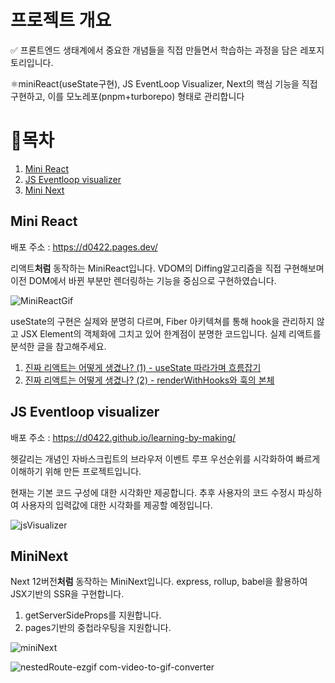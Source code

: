 # 프로젝트 개요

✅ 프론트엔드 생태계에서 중요한 개념들을 직접 만들면서 학습하는 과정을 담은 레포지토리입니다.

⚛️miniReact(useState구현), JS EventLoop Visualizer, Next의 핵심 기능을 직접구현하고, 이를 모노레포(pnpm+turborepo) 형태로 관리합니다

# 📄목차

1. [Mini React](https://github.com/d0422/learning-by-making/tree/main/apps/miniReact)
2. [JS Eventloop visualizer](https://github.com/d0422/learning-by-making/tree/main/apps/jsEventLoopVisualizer)
3. [Mini Next](https://github.com/d0422/learning-by-making/tree/main/apps/miniNext)

## Mini React

배포 주소 : https://d0422.pages.dev/

리액트**처럼** 동작하는 MiniReact입니다.
VDOM의 Diffing알고리즘을 직접 구현해보며 이전 DOM에서 바뀐 부분만 렌더링하는 기능을 중심으로 구현하였습니다.

![MiniReactGif](https://github.com/d0422/learning-by-making/assets/99241871/cb31ed63-a6ed-4f10-b1ad-59a114ad0967)

useState의 구현은 실제와 분명히 다르며, Fiber 아키텍쳐를 통해 hook을 관리하지 않고 JSX Element의 객체화에 그치고 있어 한계점이 분명한 코드입니다.
실제 리액트를 분석한 글을 참고해주세요.

1. [진짜 리액트는 어떻게 생겼나? (1) - useState 따라가며 흐름잡기](https://0422.tistory.com/321)
2. [진짜 리액트는 어떻게 생겼나? (2) - renderWithHooks와 훅의 본체](https://0422.tistory.com/322)

## JS Eventloop visualizer

배포 주소 : https://d0422.github.io/learning-by-making/

헷갈리는 개념인 자바스크립트의 브라우저 이벤트 루프 우선순위를 시각화하여 빠르게 이해하기 위해 만든 프로젝트입니다.

현재는 기본 코드 구성에 대한 시각화만 제공합니다.
추후 사용자의 코드 수정시 파싱하여 사용자의 입력값에 대한 시각화를 제공할 예정입니다.

![jsVisualizer](https://github.com/d0422/learning-by-making/assets/99241871/82dcacd4-ac0d-480b-8019-2a8c2778beca)

## MiniNext

Next 12버전**처럼** 동작하는 MiniNext입니다.
express, rollup, babel을 활용하여 JSX기반의 SSR을 구현합니다.

1. getServerSideProps를 지원합니다.
2. pages기반의 중첩라우팅을 지원합니다.

![miniNext](https://blog.kakaocdn.net/dn/cxcCOq/btsHE0KWKRQ/7FOAMc1IqUCSMMvh6RCpv0/img.gif)

![nestedRoute-ezgif com-video-to-gif-converter](https://github.com/d0422/learning-by-making/assets/99241871/e9e51d0f-c652-4fb2-a8be-fdcfe1f4f2a5)
